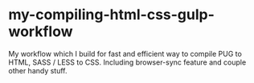 # my-compiling-html-css-gulp-workflow
My workflow which I build for fast and efficient way to compile PUG to HTML, SASS / LESS to CSS. Including browser-sync feature and couple other handy stuff.
